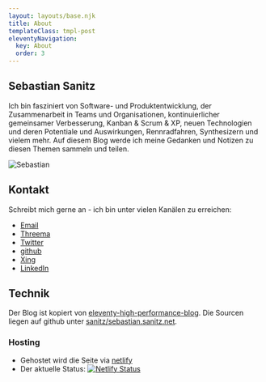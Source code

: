 ```yaml
---
layout: layouts/base.njk
title: About
templateClass: tmpl-post
eleventyNavigation:
  key: About
  order: 3
---
```


## Sebastian Sanitz

Ich bin fasziniert von  Software- und Produktentwicklung, der Zusammenarbeit in Teams und Organisationen, kontinuierlicher gemeinsamer Verbesserung, Kanban & Scrum & XP, neuen Technologien und deren Potentiale und Auswirkungen, Rennradfahren, Synthesizern und vielem mehr. Auf diesem Blog werde ich meine Gedanken und Notizen zu diesen Themen sammeln und teilen.

![Sebastian](../../img/sebastian.jpg)

## Kontakt

Schreibt mich gerne an - ich bin unter vielen Kanälen zu erreichen:

- [Email](mailto:sebastian@sanitz.net)
- [Threema](https://threema.id/4WRUXU7H)
- [Twitter](https://twitter.com/Sanitz)
- [github](https://github.com/sanitz)
- [Xing](https://www.xing.com/profile/Sebastian_Sanitz/)
- [LinkedIn](https://www.linkedin.com/in/sanitz)

## Technik

Der Blog ist kopiert von [eleventy-high-performance-blog](https://www.industrialempathy.com/posts/eleventy-high-performance-blog/). Die Sourcen liegen auf github unter [sanitz/sebastian.sanitz.net](https://github.com/sanitz/sebastian.sanitz.net).

### Hosting

- Gehostet wird die Seite via [netlify](https://netlify.com/)
- Der aktuelle Status: [![Netlify Status](https://api.netlify.com/api/v1/badges/5cac25d8-e9b1-46ff-a702-e42a9e6f3bc0/deploy-status)](https://app.netlify.com/sites/sanitz/deploys/)
